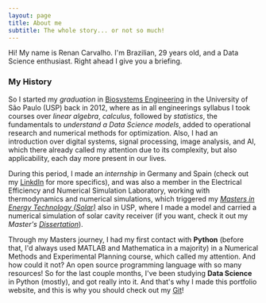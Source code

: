```yaml
---
layout: page
title: About me
subtitle: The whole story... or not so much!
---
```


Hi! My name is Renan Carvalho. I'm Brazilian, 29 years old, and a Data Science enthusiast. Right ahead I give you a briefing.


### My History

So I started my *graduation* in [Biosystems Engineering](http://www.fzea.usp.br/en/?page_id=1930) in the University of São Paulo (USP) back in 2012, where as in all engineerings syllabus I took courses over *linear algebra*, *calculus*, followed by *statistics*, the fundamentals to *understand a Data Science models*, added to operational research and numerical methods for optimization. Also, I had an introduction over digital systems, signal processing, image analysis, and AI, which there already called my attention due to its complexity, but also applicability, each day more present in our lives. 

During this period, I made an *internship* in Germany and Spain (check out my [LinkdIn](https://www.linkedin.com/in/renan-souza-carvalho/) for more specifics), and was also a member in the Electrical Efficiency and Numerical Simulation Laboratory, working with thermodynamics and numerical simulations, which triggered my *[Masters in Energy Technology (Solar)](http://ieepos.webhostusp.sti.usp.br/?q=en/ieeusp-laboratories)* also in USP, where I made a model and carried a numerical simulation of solar cavity receiver (if you want, check it out my *Master's [Dissertation](https://www.teses.usp.br/teses/disponiveis/106/106134/tde-30062020-150746/en.php)*).

Through my Masters journey, I had my first contact with **Python** (before that, I'd always used MATLAB and Mathematica in a majority) in a Numerical Methods and Experimental Planning course, which called my attention. And how could it not? An open source programming language with so many resources! So for the last couple months, I've been studying **Data Science** in Python (mostly), and got really into it. And that's why I made this portfolio website, and this is why you should check out my [Git](https://github.com/renan2scarvalho?tab=repositories)!
